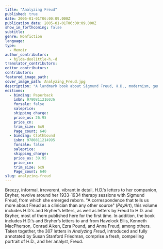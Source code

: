 ```yaml
---
title: "Analyzing Freud"
published: true
date: 2005-01-01T06:00:09.000Z
publication_date: 2005-01-01T06:00:09.000Z
show_in_forthcoming: false
subtitle:
genre: Nonfiction
language:
type:
  - Memoir
author_contributors:
  - hilda-doolittle-h.-d
translator_contributors:
editor_contributors:
contributors:
featured_image_path:
cover_image_path: Analyzing_Freud.jpg
description: "A landmark book about Sigmund Freud, H.D., modernism, gender, and sexuality. "
editions:
  - binding: Paperback
    isbn: 9780811216036
    forsale: false
    saleprice:
    shipping_charge:
    price_us: 26.95
    price_cn:
    trim_size: 6x9
    Page_count: 640
  - binding: Clothbound
    isbn: 9780811214995
    forsale: false
    saleprice:
    shipping_charge:
    price_us: 39.95
    price_cn:
    trim_size: 6x9
    Page_count: 640
slug: analyzing-freud
---
```


Breezy, informal, irreverent, vibrant in detail, H.D.’s letters to her companion, Bryher, revolve around her 1933-1934 therapy sessions with Sigmund Freud, from which she emerged reborn. "A correspondence that tells us more about Freud as a clinician than any other source" (_PsyArt_), this volume includes H.D.’s and Bryher’s letters, as well as letters by Freud to H.D. and Bryher, most of them published here for the first time. In addition, the book includes H.D.’s and Bryher’s letters to and from Havelock Ellis, Kenneth MacPherson, Conrad Aiken, Ezra Pound, and Anna Freud, among others. Taken together, the 307 letters in _Analyzing Freud_, introduced and fully annotated by Susan Stanford Friedman, comprise a fresh, compelling portrait of H.D., and her analyst, Freud.

